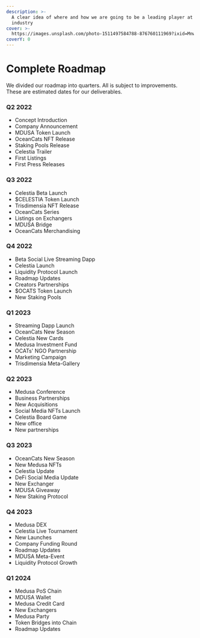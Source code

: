 ```yaml
---
description: >-
  A clear idea of where and how we are going to be a leading player at the DeFi
  industry
cover: >-
  https://images.unsplash.com/photo-1511497584788-876760111969?ixid=MnwxMjA3fDB8MHxwaG90by1wYWdlfHx8fGVufDB8fHx8&ixlib=rb-1.2.1&auto=format&fit=crop&w=3432&q=80
coverY: 0
---
```


# Complete Roadmap

We divided our roadmap into quarters. All is subject to improvements. These are estimated dates for our deliverables.

### Q2 2022

* Concept Introduction
* &#x20;Company Announcement
* &#x20;MDUSA Token Launch
* &#x20;OceanCats NFT Release
* &#x20;Staking Pools Release
* &#x20;Celestia Trailer
* &#x20;First Listings
* &#x20;First Press Releases

### Q3 2022

* Celestia Beta Launch
* $CELESTIA Token Launch&#x20;
* Trisdimensia NFT Release
* OceanCats Series
* Listings on Exchangers
* MDUSA Bridge
* OceanCats Merchandising

### Q4 2022

* Beta Social Live Streaming Dapp
* Celestia Launch
* Liquidity Protocol Launch
* Roadmap Updates
* Creators Partnerships
* $OCATS Token Launch
* New Staking Pools

### Q1 2023

* Streaming Dapp Launch
* &#x20;OceanCats New Season
* Celestia New Cards
* Medusa Investment Fund
* OCATs' NGO Partnership
* Marketing Campaign
* Trisdimensia Meta-Gallery

### Q2 2023

* Medusa Conference
* Business Partnerships
* New Acquisitions
* Social Media NFTs Launch
* Celestia Board Game
* New office
* New partnerships

### Q3 2023

* OceanCats New Season
* New Medusa NFTs
* Celestia Update
* DeFi Social Media Update
* New Exchanger
* MDUSA Giveaway
* New Staking Protocol

### Q4 2023

* Medusa DEX
* &#x20;Celestia Live Tournament
* New Launches
* Company Funding Round
* Roadmap Updates
* MDUSA Meta-Event
* Liquidity Protocol Growth

### Q1 2024

* Medusa PoS Chain
* MDUSA Wallet
* Medusa Credit Card
* New Exchangers
* &#x20;Medusa Party
* &#x20;Token Bridges into Chain
* Roadmap Updates

